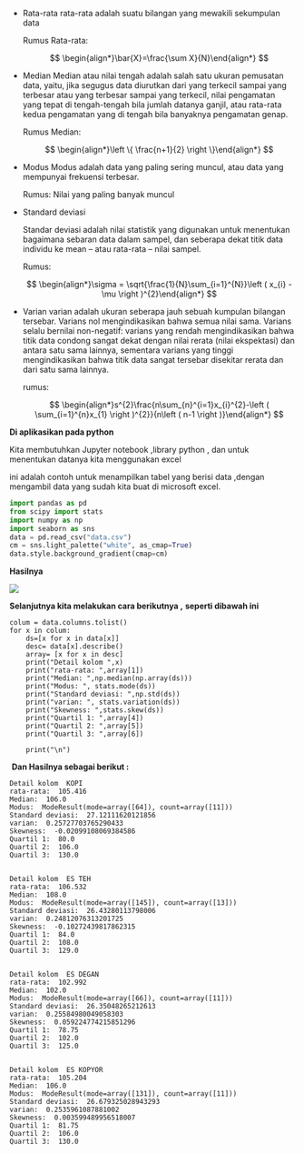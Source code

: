- Rata-rata
  rata-rata adalah suatu bilangan yang mewakili sekumpulan data

  Rumus Rata-rata:
  

  $$
  \begin{align*}\bar{X}=\frac{\sum X}{N}\end{align*}
  $$
  
- Median
  Median atau nilai tengah adalah salah satu ukuran pemusatan data, yaitu, jika segugus data diurutkan dari yang terkecil sampai yang terbesar atau yang terbesar sampai yang terkecil, nilai pengamatan yang tepat di tengah-tengah bila jumlah datanya ganjil, atau rata-rata kedua pengamatan yang di tengah bila banyaknya pengamatan genap.

  Rumus Median:
  

  $$
  \begin{align*}\left \{ \frac{n+1}{2} \right \}\end{align*}
  $$
  
- Modus
  Modus adalah data yang paling sering muncul, atau data yang mempunyai frekuensi terbesar.

  Rumus: Nilai yang paling banyak muncul

- Standard deviasi

  Standar deviasi adalah nilai statistik yang digunakan untuk menentukan bagaimana sebaran data dalam sampel, dan seberapa dekat titik data individu ke mean – atau rata-rata – nilai sampel.

  Rumus:

  
  $$
  \begin{align*}\sigma = \sqrt{\frac{1}{N}\sum_{i=1}^{N}}\left ( x_{i} -\mu \right )^{2}\end{align*}
  $$

- Varian
  varian adalah ukuran seberapa jauh sebuah kumpulan bilangan tersebar. Varians nol mengindikasikan bahwa semua nilai sama. Varians selalu bernilai non-negatif: varians yang rendah mengindikasikan bahwa titik data condong sangat dekat dengan nilai rerata (nilai ekspektasi) dan antara satu sama lainnya, sementara varians yang tinggi mengindikasikan bahwa titik data sangat tersebar disekitar rerata dan dari satu sama lainnya.

  rumus: 
  
  
  $$
  \begin{align*}s^{2}\frac{n\sum_{n}^{i=1}x_{i}^{2}-\left ( \sum_{i=1}^{n}x_{1} \right )^{2}}{n\left ( n-1 \right )}\end{align*}
  $$
  





**Di aplikasikan pada python** 

Kita membutuhkan Jupyter notebook ,library python , dan untuk menentukan datanya kita menggunakan excel 

ini adalah contoh untuk menampilkan tabel yang berisi data ,dengan mengambil data yang sudah kita buat di microsoft excel.

```python
import pandas as pd
from scipy import stats
import numpy as np
import seaborn as sns 
data = pd.read_csv("data.csv")
cm = sns.light_palette("white", as_cmap=True)
data.style.background_gradient(cmap=cm)
```

**Hasilnya** 

![](D:\pendat\pendata\docs\gambar1.PNG)



**Selanjutnya kita melakukan cara berikutnya ,** **seperti dibawah ini** 

```
colum = data.columns.tolist()
for x in colum:
    ds=[x for x in data[x]]
    desc= data[x].describe()
    array= [x for x in desc]
    print("Detail kolom ",x)
    print("rata-rata: ",array[1])
    print("Median: ",np.median(np.array(ds)))
    print("Modus: ", stats.mode(ds))
    print("Standard deviasi: ",np.std(ds))
    print("varian: ", stats.variation(ds))
    print("Skewness: ",stats.skew(ds))
    print("Quartil 1: ",array[4])
    print("Quartil 2: ",array[5])
    print("Quartil 3: ",array[6])
    
    print("\n")
```


​    **Dan Hasilnya sebagai berikut :** 

```
Detail kolom  KOPI
rata-rata:  105.416
Median:  106.0
Modus:  ModeResult(mode=array([64]), count=array([11]))
Standard deviasi:  27.12111620121856
varian:  0.25727703765290433
Skewness:  -0.02099108069384586
Quartil 1:  80.0
Quartil 2:  106.0
Quartil 3:  130.0


Detail kolom  ES TEH
rata-rata:  106.532
Median:  108.0
Modus:  ModeResult(mode=array([145]), count=array([13]))
Standard deviasi:  26.43280113798006
varian:  0.24812076313201725
Skewness:  -0.10272439817862315
Quartil 1:  84.0
Quartil 2:  108.0
Quartil 3:  129.0


Detail kolom  ES DEGAN
rata-rata:  102.992
Median:  102.0
Modus:  ModeResult(mode=array([66]), count=array([11]))
Standard deviasi:  26.35048265212613
varian:  0.25584980049058303
Skewness:  0.059224774215851296
Quartil 1:  78.75
Quartil 2:  102.0
Quartil 3:  125.0


Detail kolom  ES KOPYOR
rata-rata:  105.204
Median:  106.0
Modus:  ModeResult(mode=array([131]), count=array([11]))
Standard deviasi:  26.679325028943293
varian:  0.2535961087881002
Skewness:  0.003599489956518007
Quartil 1:  81.75
Quartil 2:  106.0
Quartil 3:  130.0
```



